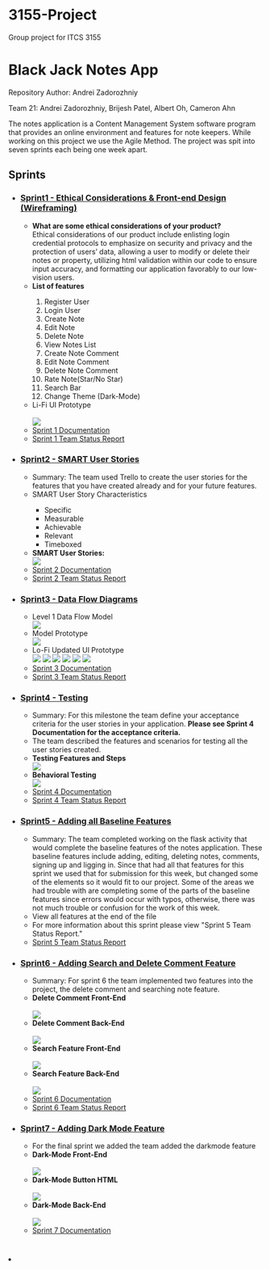 # 3155-Project
Group project for ITCS 3155
<h1>Black Jack Notes App</h1>
<p>Repository Author: Andrei Zadorozhniy</p>
<p>Team 21: Andrei Zadorozhniy, Brijesh Patel, Albert Oh, Cameron Ahn</p>
<p>The notes application is a Content Management System software program that provides an online environment and features for note keepers. While working on this project we use the Agile Method. The project was spit into seven sprints each being one week apart.</p>
<h2>Sprints</h2>
<ul>
  <li><h3><a href="Sprints/Sprint%201">Sprint1 - Ethical Considerations & Front-end Design (Wireframing)</a></h3></li>
    <ul>
      <li><b>What are some ethical considerations of your product?</b><br>Ethical considerations of our product include enlisting login credential protocols to emphasize on security and privacy and the protection of users’ data, allowing a user to modify or delete their notes or property, utilizing html validation within our code to ensure input accuracy, and formatting our application favorably to our low-vision users.</li>
      <li><b>List of features</b></li>
      <ol>
        <li>Register User</li>
        <li>Login User</li>
        <li>Create Note</li>
        <li>Edit Note</li>
        <li>Delete Note</li>
        <li>View Notes List</li>
        <li>Create Note Comment</li>
        <li>Edit Note Comment</li>
        <li>Delete Note Comment</li>
        <li>Rate Note(Star/No Star)</li>
        <li>Search Bar</li>
        <li>Change Theme (Dark-Mode) </li>
      </ol>
      <li>Li-Fi UI Prototype</li><br>
      <img src = "Sprints/Sprint%201/WireFrame.png"/>
      <li><a href="Sprints/Sprint%201/Sprint1Documentation.pdf">Sprint 1 Documentation</a></li>
      <li><a href="Sprints/Sprint%201/Sprint1StatusReport.pdf">Sprint 1 Team Status Report</a></li>
    </ul>
  
  <li><h3><a href="Sprints/Sprint%202">Sprint2 - SMART User Stories</a></h3></li>
    <ul>
      <li>Summary: The team used Trello to create the user stories for the features that you have created already and for your future features.</li>
      <li>SMART User Story Characteristics</li>
      <ul>
        <li>Specific</li>
        <li>Measurable</li>
        <li>Achievable</li>
        <li>Relevant</li>
        <li>Timeboxed</li>
      </ul>
    <li><b>SMART User Stories:</b></li>
    <img src = "Sprints/Sprint%202/SMARTUserStories.png"/>
      <li><a href="Sprints/Sprint%202/Sprint2Documentation.pdf">Sprint 2 Documentation</a></li>
      <li><a href="Sprints/Sprint%202/Sprint2StatusReport.pdf">Sprint 2 Team Status Report</a></li>
    </ul>
    
  <li><h3><a href="Sprints/Sprint%203">Sprint3 - Data Flow Diagrams</a></h3></li>
    <ul>
      <li>Level 1 Data Flow Model</li>
      <img src = "Sprints/Sprint%203/Level%201%20Data%20Flow%20and%20Models.jpg"/>
      <li>Model Prototype</li>
      <img src = "Sprints/Sprint%203/modelPseudocode.PNG"/>
      <li>Lo-Fi Updated UI Prototype</li>
      <img src = "Sprints/Sprint%203/UpdatedUI1.png"/>
      <img src = "Sprints/Sprint%203/UpdatedUI2.png"/>
      <img src = "Sprints/Sprint%203/UpdatedUI3.png"/>
      <img src = "Sprints/Sprint%203/UpdatedUI4.png"/>
      <img src = "Sprints/Sprint%203/UpdatedUI5.png"/>
      <img src = "Sprints/Sprint%203/UpdatedUI6.png"/>
      <li><a href="Sprints/Sprint%203/Sprint3Documentation.pdf">Sprint 3 Documentation</a></li>
      <li><a href="Sprints/Sprint%203/Sprint3StatusReport.pdf">Sprint 3 Team Status Report</a></li>
    </ul>
    
  <li><h3><a href="Sprints/Sprint%204">Sprint4 - Testing</a></h3></li>
    <ul>
      <li>Summary: For this milestone the team define your acceptance criteria for the user stories in your application. <b>Please see Sprint 4 Documentation for the acceptance criteria.</b></li>
      <li>The team described the features and scenarios for testing all the user stories created.</li>
      <li><b>Testing Features and Steps</b></li>
      <img src = "Sprints/Sprint%204/FeaturesAndSteps.png"/>
      <li><b>Behavioral Testing</b></li>
      <img src = "Sprints/Sprint%204/BehavioralTesting.png"/>
      <li><a href="Sprints/Sprint%204/Sprint4Documentation.pdf">Sprint 4 Documentation</a></li>
      <li><a href="Sprints/Sprint%204/Sprint4StatusReport.pdf">Sprint 4 Team Status Report</a></li>
    </ul>
    
  <li><h3><a href="Sprints/Sprint%205">Sprint5 - Adding all Baseline Features</a></h3></li>
    <ul>
      <li>Summary: The team completed working on the flask activity that would complete the baseline features of the notes application. These baseline features include adding, editing, deleting notes, comments, signing up and ligging in. Since that had all that features for this sprint we used that for submission for this week, but changed some of the elements so it would fit to our project. Some of the areas we had trouble with are completing some of the parts of the baseline features since errors would occur with typos, otherwise, there was not much trouble or confusion for the work of this week. </li>
      <li>View all features at the end of the file</li>
      <li>For more information about this sprint please view "Sprint 5 Team Status Report."</li>
      <li><a href="Sprints/Sprint%205/Sprint5StatusReport.pdf">Sprint 5 Team Status Report</a></li>
    </ul>
    
  <li><h3><a href="Sprints/Sprint%206">Sprint6 - Adding Search and Delete Comment Feature</a></h3></li>
    <ul>
      <li>Summary: For sprint 6 the team implemented two features into the project, the delete comment and searching note feature. </li>
      <li><b>Delete Comment Front-End</b></li><br>
      <img src = "Sprints/Sprint%206/DeleteCommentFront.PNG"/>
      <li><b>Delete Comment Back-End</b></li><br>
      <img src = "Sprints/Sprint%206/DeleteCommentFunction.PNG"/>
      <li><b>Search Feature Front-End</b></li><br>
      <img src = "Sprints/Sprint%206/SearchBar.PNG"/><br>
      <li><b>Search Feature Back-End</b></li><br>
      <img src = "Sprints/Sprint%206/SearchFunction.PNG"/>
      <li><a href="Sprints/Sprint%206/Sprint6Documentation.pdf">Sprint 6 Documentation</a></li>
      <li><a href="Sprints/Sprint%206/Sprint6StatusReport.pdf">Sprint 6 Team Status Report</a></li>
    </ul>
    
  <li><h3><a href="Sprints/Sprint%207">Sprint7 - Adding Dark Mode Feature</a></h3></li>
    <ul>
      <li>For the final sprint we added the team added the darkmode feature</li>
      <li><b>Dark-Mode Front-End</b></li><br>
      <img src = "Sprints/Sprint%207/Images/DarkModeFrontEnd.PNG"/><br>
      <li><b>Dark-Mode Button HTML</b></li><br>
      <img src = "Sprints/Sprint%207/Images/DarkModeHTML.PNG"/><br>
      <li><b>Dark-Mode Back-End</b></li><br>
      <img src = "Sprints/Sprint%207/Images/DarkModeBackEnd.PNG"/>
      <li><a href="Sprints/Sprint%207/Images/Sprint7Documentation.pdf">Sprint 7 Documentation</a></li>
    </ul>
</ul>



<h1></h1>
<h2></h2>
<h3></h3>
<p></p>
<li></li>
<ul></ul>
